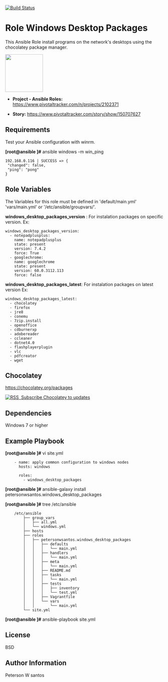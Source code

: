 [![Build Status](https://travis-ci.org/petersonwsantos/windows_desktop_packages.svg?branch=master)](https://travis-ci.org/petersonwsantos/windows_desktop_packages)


Role Windows Desktop Packages
==============================

This Ansible Role install programs on the network's desktops using the chocolatey package manager.

<img src="https://www.pivotaltracker.com/images/v7/logos/logo_main.png" width="120">

- **Project - Ansible Roles:** https://www.pivotaltracker.com/n/projects/2102371

- **Story:** https://www.pivotaltracker.com/story/show/150707627


Requirements
------------
Test your Ansible configuration with winrm.  

**[root@ansible ]#** ansible windows -m win_ping
```
192.168.0.116 | SUCCESS => {
 "changed": false,
 "ping": "pong"
}
```
    
Role Variables
--------------

The Variables for this role must be defined in 'default/main.yml' 'vars/main.yml' or '/etc/ansible/groupvars/'.

**windows_desktop_packages_version** : For instalation packages on specific version.
Ex: 
```
windows_desktop_packages_version:
  - notepadplusplus:
    name: notepadplusplus
    state: present
    version: 7.4.2
    force: True
  - googlechrome:
    name: googlechrome
    state: present
    version: 60.0.3112.113
    force: false
```

**windows_desktop_packages_latest**: For instalation packages on latest version
Ex:
```
windows_desktop_packages_latest:
  - chocolatey
  - firefox
  - jre8
  - conemu
  - 7zip.install
  - openoffice
  - cdburnerxp
  - adobereader
  - ccleaner
  - dotnet4.0
  - flashplayerplugin
  - vlc
  - pdfcreator
  - wget
```

Chocolatey
--------------------

https://chocolatey.org/packages

<a href="https://feeds.feedburner.com/chocolatey" title="Subscribe to package updates" rel="alternate" type="application/rss+xml"><img src="https://www.feedburner.com/fb/images/pub/feed-icon32x32.png" alt="RSS" style="border:0" />&nbsp;<span> Subscribe Chocolatey to updates</span></a>


Dependencies
------------

Windows 7 or higher

Example Playbook
----------------

**[root@ansible ]#** vi site.yml
```
    - name: apply common configuration to windows nodes
      hosts: windows

      roles:
        - windows_desktop_packages
```

**[root@ansible ]#** ansible-galaxy install petersonwsantos.windows_desktop_packages

**[root@ansible ]#** tree /etc/ansible
```
    /etc/ansible
        ├── group_vars
        │   ├── all.yml
        │   └── windows.yml
        ├── hosts
        ├── roles
        │   ├── petersonwsantos.windows_desktop_packages
        │   │   ├── defaults
        │   │   │   └── main.yml
        │   │   ├── handlers
        │   │   │   └── main.yml
        │   │   ├── meta
        │   │   │   └── main.yml
        │   │   ├── README.md
        │   │   ├── tasks
        │   │   │   └── main.yml
        │   │   ├── tests
        │   │   │   ├── inventory
        │   │   │   └── test.yml
        │   │   ├── Vagrantfile
        │   │   └── vars
        │   │       └── main.yml
        └── site.yml
```



**[root@ansible ]#** ansible-playbook  site.yml 

License
-------

BSD

Author Information
------------------

Peterson W santos

